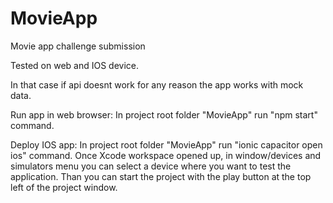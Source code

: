 # MovieApp

Movie app challenge submission

Tested on web and IOS device.

In that case if api doesnt work for any reason the app works with mock data.

Run app in web browser:
In project root folder "MovieApp" run "npm start" command.

Deploy IOS app:
In project root folder "MovieApp" run "ionic capacitor open ios" command.
Once Xcode workspace opened up, in window/devices and simulators menu you can select a device where you want to test the application. Than you can start the project with the play button at the top left of the project window.
